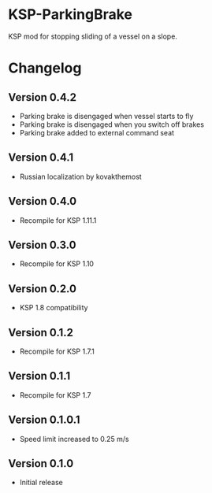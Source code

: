 # KSP-ParkingBrake
KSP mod for stopping sliding of a vessel on a slope.

# Changelog
## Version 0.4.2
- Parking brake is disengaged when vessel starts to fly
- Parking brake is disengaged when you switch off brakes
- Parking brake added to external command seat

## Version 0.4.1
- Russian localization by kovakthemost

## Version 0.4.0
- Recompile for KSP 1.11.1

## Version 0.3.0
- Recompile for KSP 1.10

## Version 0.2.0
- KSP 1.8 compatibility

## Version 0.1.2
- Recompile for KSP 1.7.1

## Version 0.1.1
- Recompile for KSP 1.7

## Version 0.1.0.1
- Speed limit increased to 0.25 m/s

## Version 0.1.0
- Initial release